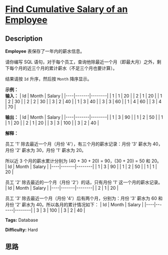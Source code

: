 # [Find Cumulative Salary of an Employee][title]

## Description

**Employee** 表保存了一年内的薪水信息。

请你编写 SQL 语句，对于每个员工，查询他除最近一个月（即最大月）之外，剩下每个月的近三个月的累计薪水（不足三个月也要计算）。

结果请按 `Id` 升序，然后按 `Month` 降序显示。

**示例：**  
**输入：**
            | Id | Month | Salary |    |----|-------|--------|    | 1  | 1     | 20     |    | 2  | 1     | 20     |    | 1  | 2     | 30     |    | 2  | 2     | 30     |    | 3  | 2     | 40     |    | 1  | 3     | 40     |    | 3  | 3     | 60     |    | 1  | 4     | 60     |    | 3  | 4     | 70     |    

**输出：**
            | Id | Month | Salary |    |----|-------|--------|    | 1  | 3     | 90     |    | 1  | 2     | 50     |    | 1  | 1     | 20     |    | 2  | 1     | 20     |    | 3  | 3     | 100    |    | 3  | 2     | 40     |    

**解释：**

员工 '1' 除去最近一个月（月份 '4'），有三个月的薪水记录：月份 '3' 薪水为 40，月份 '2' 薪水为 30，月份 '1' 薪水为 20。

所以近 3 个月的薪水累计分别为 (40 + 30 + 20) = 90，(30 + 20) = 50 和 20。
            | Id | Month | Salary |    |----|-------|--------|    | 1  | 3     | 90     |    | 1  | 2     | 50     |    | 1  | 1     | 20     |    

员工 '2' 除去最近的一个月（月份 '2'）的话，只有月份 '1' 这一个月的薪水记录。
            | Id | Month | Salary |    |----|-------|--------|    | 2  | 1     | 20     |    

员工 '3' 除去最近一个月（月份 '4'）后有两个月，分别为：月份 '3' 薪水为 60 和 月份 '2' 薪水为 40。所以各月的累计情况如下：
            | Id | Month | Salary |    |----|-------|--------|    | 3  | 3     | 100    |    | 3  | 2     | 40     |    


**Tags:** Database

**Difficulty:** Hard

## 思路

[title]: https://leetcode-cn.com/problems/find-cumulative-salary-of-an-employee
